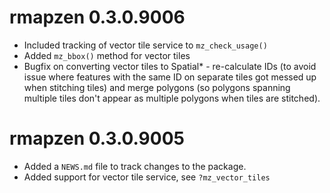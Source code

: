 # rmapzen 0.3.0.9006

* Included tracking of vector tile service to `mz_check_usage()`
* Added `mz_bbox()` method for vector tiles
* Bugfix on converting vector tiles to Spatial* - re-calculate IDs (to avoid issue where features with the same ID on separate tiles got messed up when stitching tiles) and merge polygons (so polygons spanning multiple tiles don't appear as multiple polygons when tiles are stitched).

# rmapzen 0.3.0.9005

* Added a `NEWS.md` file to track changes to the package.
* Added support for vector tile service, see `?mz_vector_tiles`


